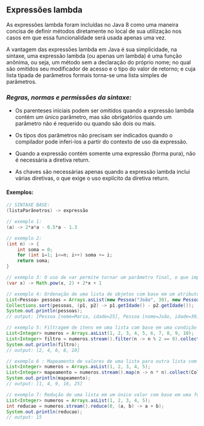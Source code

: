 ## **Expressões lambda**

As expressões lambda foram incluídas no Java 8 como uma maneira concisa de definir métodos diretamente no local de sua utilização nos casos em que essa funcionalidade será usada apenas uma vez.

A vantagem das expressões lambda em Java é sua simplicidade, na sintaxe, uma expressão lambda (ou apenas um lambda) é uma função anônima, ou seja, um método sem a declaração do próprio nome; no qual são omitidos seu modificador de acesso e o tipo do valor de retorno; e cuja lista tipada de parâmetros formais torna-se uma lista simples de parâmetros.

### ***Regras, normas e permissões da sintaxe:***

 - Os parenteses iniciais podem ser omitidos quando a expressão lambda contém um único parâmetro, mas são obrigatórios quando um parâmetro não é requerido ou quando são dois ou mais.

 - Os tipos dos parâmetros não precisam ser indicados quando o compilador pode inferi-los a partir do contexto de uso da expressão.

 - Quando a expressão contém somente uma expressão (forma pura), não é necessária a diretiva return.

 - As chaves são necessárias apenas quando a expressão lambda inclui várias diretivas, o que exige o uso explícito da diretiva return.

#### **Exemplos:**

```java
// SINTAXE BASE:
(listaParânetros) -> expressão

// exemplo 1:
(a) -> 2*a*a - 0.5*a - 1.3

// exemplo 2:
(int n) -> {
    int soma = 0;
    for (int i=1; i<=n; i++) soma += i;
    return soma;
}

// exemplo 3: O uso de var permite tornar um parâmetro final, o que impede sua alteração dentro do lambda.
(var x) -> Math.pow(x, 2) + 2*x + 1 

// exemplo 4: Ordenação de uma lista de objetos com base em um atributo específico:
List<Pessoa> pessoas = Arrays.asList(new Pessoa("João", 30), new Pessoa("Maria", 25), new Pessoa("Pedro", 35));
Collections.sort(pessoas, (p1, p2) -> p1.getIdade() - p2.getIdade());
System.out.println(pessoas);
// output: [Pessoa [nome=Maria, idade=25], Pessoa [nome=João, idade=30], Pessoa [nome=Pedro, idade=35]]

// exemplo 5: Filtragem de itens em uma lista com base em uma condição específica:
List<Integer> numeros = Arrays.asList(1, 2, 3, 4, 5, 6, 7, 8, 9, 10);
List<Integer> filtro = numeros.stream().filter(n -> n % 2 == 0).collect(Collectors.toList());
System.out.println(filtro);
// output: [2, 4, 6, 8, 10]

// exemplo 6 : Mapeamento de valores de uma lista para outra lista com base em uma função específica:
List<Integer> numeros = Arrays.asList(1, 2, 3, 4, 5);
List<Integer> mapeamento = numeros.stream().map(n -> n * n).collect(Collectors.toList());
System.out.println(mapeamento);
// output: [1, 4, 9, 16, 25]

// exemplo 7: Redução de uma lista em um único valor com base em uma função específica:
List<Integer> numeros = Arrays.asList(1, 2, 3, 4, 5);
int reducao = numeros.stream().reduce(0, (a, b) -> a + b);
System.out.println(reducao);
// output: 15
```
